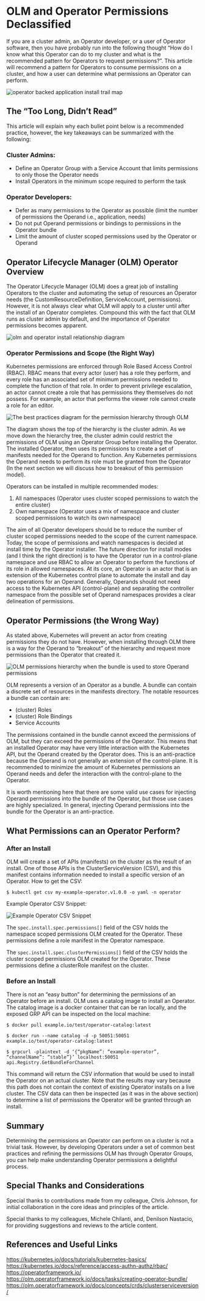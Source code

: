 # OLM and Operator Permissions Declassified

If you are a cluster admin, an Operator developer, or a user of Operator software, then you have probably run into the following thought “How do I know what this Operator can do to my cluster and what is the recommended pattern for Operators to request permissions?”. This article will recommend a pattern for Operators to consume permissions on a cluster, and how a user can determine what permissions an Operator can perform.

![operator backed application install trail map](./images/operator%20backed%20application%20install%20trail%20mp.png)

## The “Too Long, Didn’t Read”

This article will explain why each bullet point below is a recommended practice, however, the key takeaways can be summarized with the following:

### Cluster Admins:

- Define an Operator Group with a Service Account that limits permissions to only those the Operator needs
- Install Operators in the minimum scope required to perform the task

### Operator Developers:

- Defer as many permissions to the Operator as possible (limit the number of permissions the Operand i.e., application, needs)
- Do not put Operand permissions or bindings to permissions in the Operator bundle
- Limit the amount of cluster scoped permissions used by the Operator or Operand


## Operator Lifecycle Manager (OLM) Operator Overview

The Operator Lifecycle Manager (OLM) does a great job of installing Operators to the cluster and automating the setup of resources an Operator needs (the CustomResourceDefinition, ServiceAccount, permissions). However, it is not always clear what OLM will apply to a cluster until after the install of an Operator completes. Compound this with the fact that OLM runs as cluster admin by default, and the importance of Operator permissions becomes apparent.

![olm and operator install relationship diagram](./images/olm%20operator%20relationship%20diagram.png)

### Operator Permissions and Scope (the Right Way)

Kubernetes permissions are enforced through Role Based Access Control (RBAC). RBAC means that every actor (user) has a role they perform, and every role has an associated set of minimum permissions needed to complete the function of that role. In order to prevent privilege escalation, an actor cannot create a role that has permissions they themselves do not possess. For example, an actor that performs the viewer role cannot create a role for an editor.

![The best practices diagram for the permission hierarchy through OLM](./images/operator%20permissions%20rings%20good.png)

The diagram shows the top of the hierarchy is the cluster admin. As we move down the hierarchy tree, the cluster admin could restrict the permissions of OLM using an Operator Group before installing the Operator. The installed Operator, then uses its permissions to create a set of manifests needed for the Operand to function. Any Kubernetes permissions the Operand needs to perform its role must be granted from the Operator (In the next section we will discuss how to breakout of this permission model).

Operators can be installed in multiple recommended modes:

1. All namespaces (Operator uses cluster scoped permissions to watch the entire cluster)
2. Own namespace (Operator uses a mix of namespace and cluster scoped permissions to watch its own namespace)

The aim of all Operator developers should be to reduce the number of cluster scoped permissions needed to the scope of the current namespace. Today, the scope of permissions and watch namespaces is decided at install time by the Operator installer. The future direction for install modes (and I think the right direction) is to have the Operator run in a control-plane namespace and use RBAC to allow an Operator to perform the functions of its role in allowed namespaces. At its core, an Operator is an actor that is an extension of the Kubernetes control plane to automate the install and day two operations for an Operand. Generally, Operands should not need access to the Kubernetes API (control-plane) and separating the controller namespace from the possible set of Operand namespaces provides a clear delineation of permissions.

## Operator Permissions (the Wrong Way)

As stated above, Kubernetes will prevent an actor from creating permissions they do not have. However, when installing through OLM there is a way for the Operand to “breakout” of the hierarchy and request more permissions than the Operator that created it.


![OLM permissions hierarchy when the bundle is used to store Operand permissions](./images/operator%20permissions%20rings%20bad.png)

OLM represents a version of an Operator as a bundle. A bundle can contain a discrete set of resources in the manifests directory. The notable resources a bundle can contain are:

- (cluster) Roles
- (cluster) Role Bindings
- Service Accounts

The permissions contained in the bundle cannot exceed the permissions of OLM, but they can exceed the permissions of the Operator. This means that an installed Operator may have very little interaction with the Kubernetes API, but the Operand created by the Operator does. This is an anti-practice because the Operand is not generally an extension of the control-plane. It is recommended to minimize the amount of Kubernetes permissions an Operand needs and defer the interaction with the control-plane to the Operator.

It is worth mentioning here that there are some valid use cases for injecting Operand permissions into the bundle of the Operator, but those use cases are highly specialized. In general, injecting Operand permissions into the bundle for the Operator is an anti-practice.

## What Permissions can an Operator Perform?

### After an Install

OLM will create a set of APIs (manifests) on the cluster as the result of an install. One of those APIs is the ClusterServiceVersion (CSV), and this manifest contains information needed to install a specific version of an Operator. How to get the CSV:

```raw
$ kubectl get csv my-example-operator.v1.0.0 -o yaml -n operator
```
Example Operator CSV Snippet:

![Example Operator CSV Snippet](./images/operator%20csv%20snippet.png)

The `spec.install.spec.permissions[]` field of the CSV holds the namespace scoped permissions OLM created for the Operator. These permissions define a role manifest in the Operator namespace.

The `spec.install.spec.clusterPermissions[]` field of the CSV holds the cluster scoped permissions OLM created for the Operator. These permissions define a clusterRole manifest on the cluster.

### Before an Install

There is not an “easy button” for determining the permissions of an Operator before an install. OLM uses a catalog image to install an Operator. The catalog image is a docker container that can be ran locally, and the exposed GRP API can be inspected on the local machine:

```raw
$ docker pull example.io/test/operator-catalog:latest

$ docker run --name catalog -d -p 50051:50051 example.io/test/operator-catalog:latest

$ grpcurl -plaintext -d ‘{“pkgName”: “example-operator”, “channelName”: “stable”}’ localhost:50051 api.Registry.GetBundleForChannel
```

This command will return the CSV information that would be used to install the Operator on an actual cluster. Note that the results may vary because this path does not contain the context of existing Operator installs on a live cluster. The CSV data can then be inspected (as it was in the above section) to determine a list of permissions the Operator will be granted through an install.

## Summary

Determining the permissions an Operator can perform on a cluster is not a trivial task. However, by developing Operators under a set of common best practices and refining the permissions OLM has through Operator Groups, you can help make understanding Operator permissions a delightful process.

## Special Thanks and Considerations

Special thanks to contributions made from my colleague, Chris Johnson, for initial collaboration in the core ideas and principles of the article.

Special thanks to my colleagues, Michele Chilanti, and, Denilson Nastacio, for providing suggestions and reviews to the article content.

## References and Useful Links
https://kubernetes.io/docs/tutorials/kubernetes-basics/
https://kubernetes.io/docs/reference/access-authn-authz/rbac/
https://operatorframework.io/
https://olm.operatorframework.io/docs/tasks/creating-operator-bundle/
https://olm.operatorframework.io/docs/concepts/crds/clusterserviceversion/